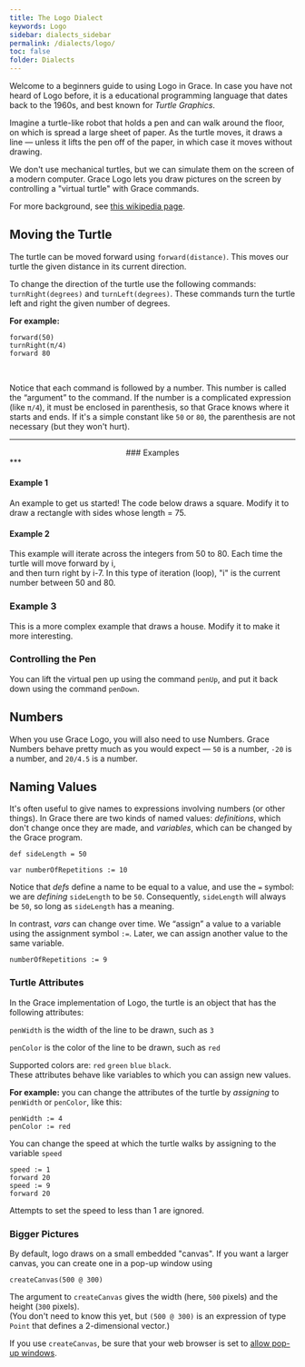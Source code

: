 ```yaml
---
title: The Logo Dialect
keywords: Logo
sidebar: dialects_sidebar 
permalink: /dialects/logo/ 
toc: false
folder: Dialects
---
```


Welcome to a beginners guide to using Logo in Grace. In case you have not heard of Logo before, it is a educational programming language that dates back to the 1960s, and best known for _Turtle Graphics_.

Imagine a turtle-like robot that holds a pen and can walk around the floor, on which is spread a large sheet of paper.  As the turtle moves, it draws a line — unless it lifts the pen off of the paper, in which case it moves without drawing.

We don't use mechanical turtles, but we can simulate them 
on the screen of a modern computer.  Grace Logo lets you
draw pictures on the screen by controlling a "virtual turtle" with Grace commands.

For more background, see [this wikipedia page][WikiTurtle1].

[WikiTurtle1]: https://en.wikipedia.org/wiki/Logo_(programming_language)


## Moving the Turtle

The turtle can be moved forward using `forward(distance)`. This moves our turtle the given distance in its current direction.

To change the direction of the turtle use the following commands: `turnRight(degrees)` and `turnLeft(degrees)`.
These commands turn the turtle
left and right the given number of degrees. 

**For example:**  

    forward(50)
    turnRight(π/4)
    forward 80

<br>

Notice that each command is followed by a number.  This number is called the “argument” to the command.  If the
number is a complicated expression (like `π/4`), it must be enclosed in parenthesis, so that Grace knows where it starts and ends.  If it's a simple constant like `50` or `80`, the parenthesis are not necessary (but they won't hurt).

***
<div style="text-align: center;" markdown="1">
### Examples
</div>
***

#### Example 1
An example to get us started! The code below draws a square. Modify it to draw a rectangle with
sides whose length = 75.

<object id="example-1" data="{{site.editor}}?square" width="100%" height="550px"> </object>

#### Example 2

This example will iterate across the integers from 50 to 80. Each time the turtle will move forward by i,  
and then turn right by i-7. In this type of iteration (loop), "i" is the current number between 50 and 80.

<object id="example-2" data="{{site.editor}}?logoFor" width="100%" height="550px"> </object>

### Example 3

This is a more complex example that draws a house. Modify it to make it more interesting. 

<object id="example-3" data="{{site.editor}}?LogoExample" width="100%" height="550px"> </object>

### Controlling the Pen

You can lift the virtual pen up using the command `penUp`, and put it back down using the command `penDown`.  

## Numbers

When you use Grace Logo, you will also need to use Numbers.  Grace Numbers behave pretty much as you would expect — `50` is a number, `-20` is a number, and `20/4.5` is a number.  

## Naming Values

It's often useful to give names to expressions involving numbers (or other things).  In Grace there are two kinds of named values: *definitions*, which don't change once they are made, and *variables*, which can be changed by the Grace program.

    def sideLength = 50

    var numberOfRepetitions := 10

Notice that *defs* define a name to be equal to a value, and use the `=` symbol: we are *defining* `sideLength` to be `50`.  Consequently, `sideLength` will always be `50`, so long as `sideLength` has a meaning.

In contrast, *vars* can change over time.  We “assign” a value to a variable using the assignment symbol `:=`.  Later, we can assign another value to the same variable.

    numberOfRepetitions := 9


### Turtle Attributes

In the Grace implementation of Logo, the turtle is an object that has the following attributes:

`penWidth` is the width of the line to be drawn, such as `3`

`penColor` is the color of the line to be drawn, such as `red`

Supported colors are: `red` `green` `blue` `black`.  
These attributes behave like variables to which you can assign new values.  

**For example:** you can change the attributes of the turtle by *assigning* to `penWidth` or `penColor`, like this:

    penWidth := 4
    penColor := red
    
You can change the speed at which the turtle walks by assigning to the variable `speed`

    speed := 1
    forward 20
    speed := 9
    forward 20

Attempts to set the speed to less than 1 are ignored.
  

### Bigger Pictures

By default, logo draws on a small embedded "canvas".  If you want a larger canvas, you can create one in a pop-up window using

    createCanvas(500 @ 300)

The argument to `createCanvas` gives the width (here, `500` pixels) and the height (`300` pixels).  
(You don't need to know this yet, but `(500 @ 300)` is an expression of type `Point` that defines a 2-dimensional vector.) 

If you use `createCanvas`, be sure that your web browser is set to [allow pop-up windows](http://www.cengage.com/lms_docs/system_check/popupsfailed/popupsfailed_chrome.htm).
